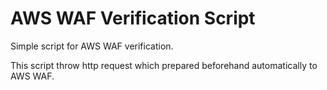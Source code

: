 # AWS WAF Verification Script
Simple script for AWS WAF verification.

This script throw http request which prepared beforehand automatically to AWS WAF.



